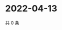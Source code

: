 # 2022-04-13

共 0 条

<!-- BEGIN WEIBO -->
<!-- 最后更新时间 Wed Apr 13 2022 10:30:09 GMT+0800 (China Standard Time) -->

<!-- END WEIBO -->
